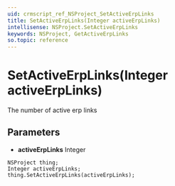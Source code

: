 ```yaml
---
uid: crmscript_ref_NSProject_SetActiveErpLinks
title: SetActiveErpLinks(Integer activeErpLinks)
intellisense: NSProject.SetActiveErpLinks
keywords: NSProject, GetActiveErpLinks
so.topic: reference
---
```


# SetActiveErpLinks(Integer activeErpLinks)

The number of active erp links

## Parameters

* **activeErpLinks** Integer

```crmscript
NSProject thing;
Integer activeErpLinks;
thing.SetActiveErpLinks(activeErpLinks);
```

